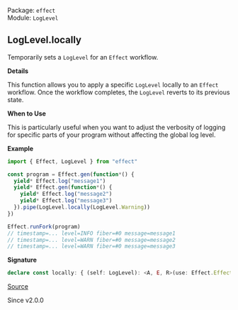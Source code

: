 Package: `effect`<br />
Module: `LogLevel`<br />

## LogLevel.locally

Temporarily sets a `LogLevel` for an `Effect` workflow.

**Details**

This function allows you to apply a specific `LogLevel` locally to an
`Effect` workflow. Once the workflow completes, the `LogLevel` reverts to its
previous state.

**When to Use**

This is particularly useful when you want to adjust the verbosity of logging
for specific parts of your program without affecting the global log level.

**Example**

```ts
import { Effect, LogLevel } from "effect"

const program = Effect.gen(function*() {
  yield* Effect.log("message1")
  yield* Effect.gen(function*() {
    yield* Effect.log("message2")
    yield* Effect.log("message3")
  }).pipe(LogLevel.locally(LogLevel.Warning))
})

Effect.runFork(program)
// timestamp=... level=INFO fiber=#0 message=message1
// timestamp=... level=WARN fiber=#0 message=message2
// timestamp=... level=WARN fiber=#0 message=message3
```

**Signature**

```ts
declare const locally: { (self: LogLevel): <A, E, R>(use: Effect.Effect<A, E, R>) => Effect.Effect<A, E, R>; <A, E, R>(use: Effect.Effect<A, E, R>, self: LogLevel): Effect.Effect<A, E, R>; }
```

[Source](https://github.com/Effect-TS/effect/tree/main/packages/effect/src/LogLevel.ts#L208)

Since v2.0.0